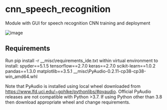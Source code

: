 # cnn_speech_recognition
Module with GUI for speech recognition CNN training and deployment

![image](https://user-images.githubusercontent.com/24581566/150134862-d17fb1f2-50cc-4c4a-9c7c-3fbcea7d4a9d.png)


## Requirements
Run pip install -r \__misc\requirements_ide.txt within virtual environment to install: 
spyder==5.1.5
tensorflow==2.7.0
keras==2.7.0
scikit-learn==1.0.2
pandas==1.3.0
matplotlib==3.5.1
__misc\PyAudio-0.2.11-cp38-cp38-win_amd64.whl

Note that PyAudio is installed using local wheel downloaded from https://www.lfd.uci.edu/~gohlke/pythonlibs/#pyaudio.
Official PyAudio releases are not compatible with Python >3.7. If using Python other than 3.8 then download appropriate wheel and change requirements.
